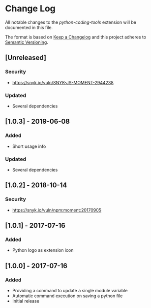# Change Log

All notable changes to the *python-coding-tools* extension will be documented in this file.

The format is based on [Keep a Changelog](http://keepachangelog.com/en/1.0.0/)
and this project adheres to [Semantic Versioning](http://semver.org/spec/v2.0.0.html).

## [Unreleased]

### Security

- <https://snyk.io/vuln/SNYK-JS-MOMENT-2944238>

### Updated

- Several dependencies

## [1.0.3] - 2019-06-08

### Added

- Short usage info

### Updated

- Several dependencies

## [1.0.2] - 2018-10-14

### Security

- <https://snyk.io/vuln/npm:moment:20170905>

## [1.0.1] - 2017-07-16

### Added

- Python logo as extension icon

## [1.0.0] - 2017-07-16

### Added

- Providing a command to update a single module variable
- Automatic command execution on saving a python file
- Initial release
